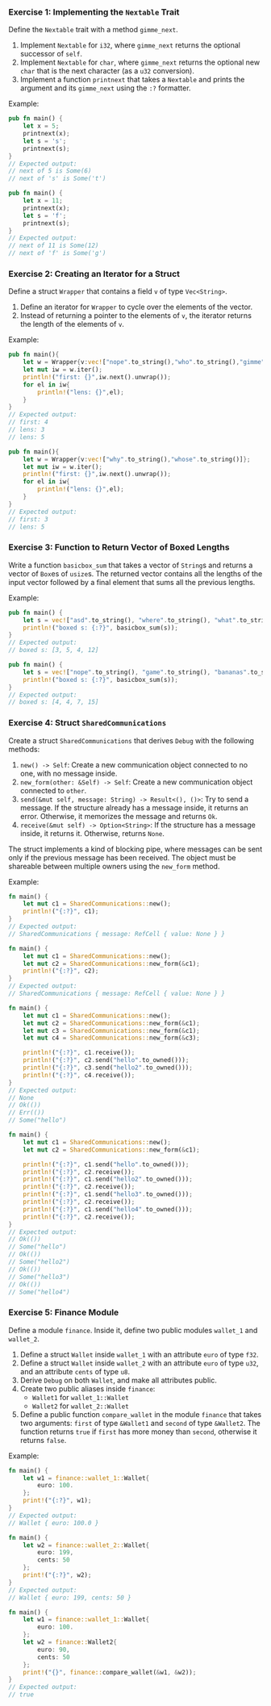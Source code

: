 ### Exercise 1: Implementing the `Nextable` Trait

Define the `Nextable` trait with a method `gimme_next`.

1. Implement `Nextable` for `i32`, where `gimme_next` returns the optional successor of `self`.
2. Implement `Nextable` for `char`, where `gimme_next` returns the optional new `char` that is the next character (as a `u32` conversion).
3. Implement a function `printnext` that takes a `Nextable` and prints the argument and its `gimme_next` using the `:?` formatter.

Example:
```rust
pub fn main() {
    let x = 5;
    printnext(x);
    let s = 's';
    printnext(s);
}
// Expected output:
// next of 5 is Some(6)
// next of 's' is Some('t')

pub fn main() {
    let x = 11;
    printnext(x);
    let s = 'f';
    printnext(s);
}
// Expected output:
// next of 11 is Some(12)
// next of 'f' is Some('g')
```

### Exercise 2: Creating an Iterator for a Struct

Define a struct `Wrapper` that contains a field `v` of type `Vec<String>`. 

1. Define an iterator for `Wrapper` to cycle over the elements of the vector.
2. Instead of returning a pointer to the elements of `v`, the iterator returns the length of the elements of `v`.

Example:
```rust
pub fn main(){
    let w = Wrapper{v:vec!["nope".to_string(),"who".to_string(),"gimme".to_string()]};
    let mut iw = w.iter();
    println!("first: {}",iw.next().unwrap());
    for el in iw{
        println!("lens: {}",el);
    }
}
// Expected output:
// first: 4
// lens: 3
// lens: 5

pub fn main(){
    let w = Wrapper{v:vec!["why".to_string(),"whose".to_string()]};
    let mut iw = w.iter();
    println!("first: {}",iw.next().unwrap());
    for el in iw{
        println!("lens: {}",el);
    }
}
// Expected output:
// first: 3
// lens: 5
```

### Exercise 3: Function to Return Vector of Boxed Lengths

Write a function `basicbox_sum` that takes a vector of `String`s and returns a vector of `Box`es of `usize`s. The returned vector contains all the lengths of the input vector followed by a final element that sums all the previous lengths.

Example:
```rust
pub fn main() {
    let s = vec!["asd".to_string(), "where".to_string(), "what".to_string()];
    println!("boxed s: {:?}", basicbox_sum(s));
}
// Expected output:
// boxed s: [3, 5, 4, 12]

pub fn main() {
    let s = vec!["nope".to_string(), "game".to_string(), "bananas".to_string()];
    println!("boxed s: {:?}", basicbox_sum(s));
}
// Expected output:
// boxed s: [4, 4, 7, 15]
```

### Exercise 4: Struct `SharedCommunications`

Create a struct `SharedCommunications` that derives `Debug` with the following methods:

1. `new() -> Self`: Create a new communication object connected to no one, with no message inside.
2. `new_form(other: &Self) -> Self`: Create a new communication object connected to `other`.
3. `send(&mut self, message: String) -> Result<(), ()>`: Try to send a message. If the structure already has a message inside, it returns an error. Otherwise, it memorizes the message and returns `Ok`.
4. `receive(&mut self) -> Option<String>`: If the structure has a message inside, it returns it. Otherwise, returns `None`.

The struct implements a kind of blocking pipe, where messages can be sent only if the previous message has been received. The object must be shareable between multiple owners using the `new_form` method.

Example:
```rust
fn main() {
    let mut c1 = SharedCommunications::new();
    println!("{:?}", c1);
}
// Expected output:
// SharedCommunications { message: RefCell { value: None } }

fn main() {
    let mut c1 = SharedCommunications::new();
    let mut c2 = SharedCommunications::new_form(&c1);
    println!("{:?}", c2);
}
// Expected output:
// SharedCommunications { message: RefCell { value: None } }

fn main() {
    let mut c1 = SharedCommunications::new();
    let mut c2 = SharedCommunications::new_form(&c1);
    let mut c3 = SharedCommunications::new_form(&c1);
    let mut c4 = SharedCommunications::new_form(&c3);

    println!("{:?}", c1.receive());
    println!("{:?}", c2.send("hello".to_owned()));
    println!("{:?}", c3.send("hello2".to_owned()));
    println!("{:?}", c4.receive());
}
// Expected output:
// None
// Ok(())
// Err(())
// Some("hello")

fn main() {
    let mut c1 = SharedCommunications::new();
    let mut c2 = SharedCommunications::new_form(&c1);

    println!("{:?}", c1.send("hello".to_owned()));
    println!("{:?}", c2.receive());
    println!("{:?}", c1.send("hello2".to_owned()));
    println!("{:?}", c2.receive());
    println!("{:?}", c1.send("hello3".to_owned()));
    println!("{:?}", c2.receive());
    println!("{:?}", c1.send("hello4".to_owned()));
    println!("{:?}", c2.receive());
}
// Expected output:
// Ok(())
// Some("hello")
// Ok(())
// Some("hello2")
// Ok(())
// Some("hello3")
// Ok(())
// Some("hello4")
```

### Exercise 5: Finance Module

Define a module `finance`. Inside it, define two public modules `wallet_1` and `wallet_2`.

1. Define a struct `Wallet` inside `wallet_1` with an attribute `euro` of type `f32`.
2. Define a struct `Wallet` inside `wallet_2` with an attribute `euro` of type `u32`, and an attribute `cents` of type `u8`.
3. Derive `Debug` on both `Wallet`, and make all attributes public.
4. Create two public aliases inside `finance`:
   - `Wallet1` for `wallet_1::Wallet`
   - `Wallet2` for `wallet_2::Wallet`
5. Define a public function `compare_wallet` in the module `finance` that takes two arguments: `first` of type `&Wallet1` and `second` of type `&Wallet2`. The function returns `true` if `first` has more money than `second`, otherwise it returns `false`.

Example:
```rust
fn main() {
    let w1 = finance::wallet_1::Wallet{
        euro: 100.
    };
    print!("{:?}", w1);
}
// Expected output:
// Wallet { euro: 100.0 }

fn main() {
    let w2 = finance::wallet_2::Wallet{
        euro: 199,
        cents: 50
    };
    print!("{:?}", w2);
}
// Expected output:
// Wallet { euro: 199, cents: 50 }

fn main() {
    let w1 = finance::wallet_1::Wallet{
        euro: 100.
    };
    let w2 = finance::Wallet2{
        euro: 90,
        cents: 50
    };
    print!("{}", finance::compare_wallet(&w1, &w2));
}
// Expected output:
// true
```


